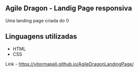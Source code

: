 ## Agile Dragon - Landig Page responsiva

Uma landing page criada do 0

## Linguagens utilizadas
- HTML
- CSS

Link - https://vitormapeli.github.io/AgileDragonLandingPage/

